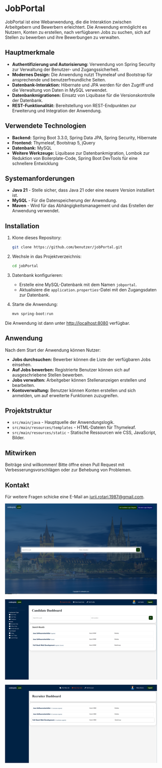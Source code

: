 # JobPortal

JobPortal ist eine Webanwendung, die die Interaktion zwischen Arbeitgebern und Bewerbern erleichtert. Die Anwendung ermöglicht es Nutzern, Konten zu erstellen, nach verfügbaren Jobs zu suchen, sich auf Stellen zu bewerben und ihre Bewerbungen zu verwalten.

## Hauptmerkmale

- **Authentifizierung und Autorisierung:** Verwendung von Spring Security zur Verwaltung der Benutzer- und Zugangssicherheit.
- **Modernes Design:** Die Anwendung nutzt Thymeleaf und Bootstrap für ansprechende und benutzerfreundliche Seiten.
- **Datenbank-Interaktion:** Hibernate und JPA werden für den Zugriff und die Verwaltung von Daten in MySQL verwendet.
- **Datenbankmigrationen:** Einsatz von Liquibase für die Versionskontrolle der Datenbank.
- **REST-Funktionalität:** Bereitstellung von REST-Endpunkten zur Erweiterung und Integration der Anwendung.

## Verwendete Technologien

- **Backend:** Spring Boot 3.3.0, Spring Data JPA, Spring Security, Hibernate
- **Frontend:** Thymeleaf, Bootstrap 5, jQuery
- **Datenbank:** MySQL
- **Weitere Werkzeuge:** Liquibase zur Datenbankmigration, Lombok zur Reduktion von Boilerplate-Code, Spring Boot DevTools für eine schnellere Entwicklung

## Systemanforderungen

- **Java 21** - Stelle sicher, dass Java 21 oder eine neuere Version installiert ist.
- **MySQL** - Für die Datenspeicherung der Anwendung.
- **Maven** - Wird für das Abhängigkeitsmanagement und das Erstellen der Anwendung verwendet.

## Installation

1. Klone dieses Repository:
    ```bash
    git clone https://github.com/benutzer/jobPortal.git
    ```
2. Wechsle in das Projektverzeichnis:
    ```bash
    cd jobPortal
    ```
3. Datenbank konfigurieren:
    - Erstelle eine MySQL-Datenbank mit dem Namen `jobportal`.
    - Aktualisiere die `application.properties`-Datei mit den Zugangsdaten zur Datenbank.

4. Starte die Anwendung:
    ```bash
    mvn spring-boot:run
    ```

Die Anwendung ist dann unter [http://localhost:8080](http://localhost:8080) verfügbar.

## Anwendung

Nach dem Start der Anwendung können Nutzer:
- **Jobs durchsuchen:** Bewerber können die Liste der verfügbaren Jobs einsehen.
- **Auf Jobs bewerben:** Registrierte Benutzer können sich auf ausgeschriebene Stellen bewerben.
- **Jobs verwalten:** Arbeitgeber können Stellenanzeigen erstellen und bearbeiten.
- **Kontoverwaltung:** Benutzer können Konten erstellen und sich anmelden, um auf erweiterte Funktionen zuzugreifen.

## Projektstruktur

- `src/main/java` - Hauptquelle der Anwendungslogik.
- `src/main/resources/templates` - HTML-Dateien für Thymeleaf.
- `src/main/resources/static` - Statische Ressourcen wie CSS, JavaScript, Bilder.

## Mitwirken

Beiträge sind willkommen! Bitte öffne einen Pull Request mit Verbesserungsvorschlägen oder zur Behebung von Problemen.

## Kontakt

Für weitere Fragen schicke eine E-Mail an iurii.rotari.1987@gmail.com.




![Screenshot](img/intro.png)

![Screenshot](img/JobSeeker_profile.png)

![Screenshot](img/Recruiter_profile.png)




